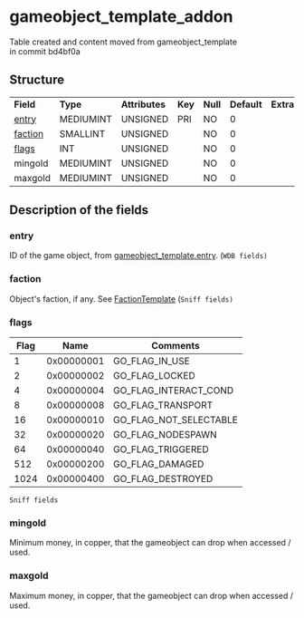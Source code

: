# gameobject\_template\_addon

Table created and content moved from gameobject\_template in commit bd4bf0a

## Structure

|                                               |              |                |         |          |             |           |             |
|-----------------------------------------------|--------------|----------------|---------|----------|-------------|-----------|-------------|
| **Field**                                     | **Type**     | **Attributes** | **Key** | **Null** | **Default** | **Extra** | **Comment** |
| [entry](#gameobject_template_addon-entry)     | MEDIUMINT | UNSIGNED       | PRI     | NO       | 0           |           |             |
| [faction](#gameobject_template_addon-faction) | SMALLINT  | UNSIGNED       |         | NO       | 0           |           |             |
| [flags](#gameobject_template_addon-flags)     | INT      | UNSIGNED       |         | NO       | 0           |           |             |
| mingold                                       | MEDIUMINT | UNSIGNED       |         | NO       | 0           |           |             |
| maxgold                                       | MEDIUMINT | UNSIGNED       |         | NO       | 0           |           |             |

## Description of the fields

### entry

ID of the game object, from [gameobject\_template.entry](https://trinitycore.atlassian.net/wiki/display/tc/gameobject_template#gameobject_template-entry). (`WDB fields)`

### faction

Object's faction, if any. See [FactionTemplate](FactionTemplate) (`Sniff fields)`

### flags

| Flag | Name       | Comments                  |
|------|------------|---------------------------|
| 1    | 0x00000001 | GO\_FLAG\_IN\_USE         |
| 2    | 0x00000002 | GO\_FLAG\_LOCKED          |
| 4    | 0x00000004 | GO\_FLAG\_INTERACT\_COND  |
| 8    | 0x00000008 | GO\_FLAG\_TRANSPORT       |
| 16   | 0x00000010 | GO\_FLAG\_NOT\_SELECTABLE |
| 32   | 0x00000020 | GO\_FLAG\_NODESPAWN       |
| 64   | 0x00000040 | GO\_FLAG\_TRIGGERED       |
| 512  | 0x00000200 | GO\_FLAG\_DAMAGED         |
| 1024 | 0x00000400 | GO\_FLAG\_DESTROYED       |

`Sniff fields`

### mingold

Minimum money, in copper, that the gameobject can drop when accessed / used.

### maxgold

Maximum money, in copper, that the gameobject can drop when accessed / used.
